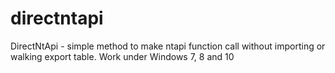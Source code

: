 # directntapi
DirectNtApi - simple method to make ntapi function call without importing or walking export table. Work under Windows 7, 8 and 10

